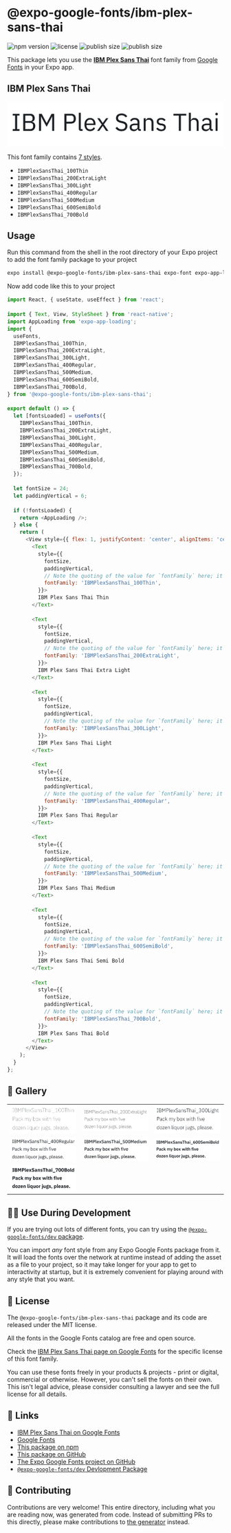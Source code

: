 # @expo-google-fonts/ibm-plex-sans-thai

![npm version](https://flat.badgen.net/npm/v/@expo-google-fonts/ibm-plex-sans-thai)
![license](https://flat.badgen.net/github/license/expo/google-fonts)
![publish size](https://flat.badgen.net/packagephobia/install/@expo-google-fonts/ibm-plex-sans-thai)
![publish size](https://flat.badgen.net/packagephobia/publish/@expo-google-fonts/ibm-plex-sans-thai)

This package lets you use the [**IBM Plex Sans Thai**](https://fonts.google.com/specimen/IBM+Plex+Sans+Thai) font family from [Google Fonts](https://fonts.google.com/) in your Expo app.

## IBM Plex Sans Thai

![IBM Plex Sans Thai](./font-family.png)

This font family contains [7 styles](#-gallery).

- `IBMPlexSansThai_100Thin`
- `IBMPlexSansThai_200ExtraLight`
- `IBMPlexSansThai_300Light`
- `IBMPlexSansThai_400Regular`
- `IBMPlexSansThai_500Medium`
- `IBMPlexSansThai_600SemiBold`
- `IBMPlexSansThai_700Bold`

## Usage

Run this command from the shell in the root directory of your Expo project to add the font family package to your project
```sh
expo install @expo-google-fonts/ibm-plex-sans-thai expo-font expo-app-loading
```

Now add code like this to your project
```js
import React, { useState, useEffect } from 'react';

import { Text, View, StyleSheet } from 'react-native';
import AppLoading from 'expo-app-loading';
import {
  useFonts,
  IBMPlexSansThai_100Thin,
  IBMPlexSansThai_200ExtraLight,
  IBMPlexSansThai_300Light,
  IBMPlexSansThai_400Regular,
  IBMPlexSansThai_500Medium,
  IBMPlexSansThai_600SemiBold,
  IBMPlexSansThai_700Bold,
} from '@expo-google-fonts/ibm-plex-sans-thai';

export default () => {
  let [fontsLoaded] = useFonts({
    IBMPlexSansThai_100Thin,
    IBMPlexSansThai_200ExtraLight,
    IBMPlexSansThai_300Light,
    IBMPlexSansThai_400Regular,
    IBMPlexSansThai_500Medium,
    IBMPlexSansThai_600SemiBold,
    IBMPlexSansThai_700Bold,
  });

  let fontSize = 24;
  let paddingVertical = 6;

  if (!fontsLoaded) {
    return <AppLoading />;
  } else {
    return (
      <View style={{ flex: 1, justifyContent: 'center', alignItems: 'center' }}>
        <Text
          style={{
            fontSize,
            paddingVertical,
            // Note the quoting of the value for `fontFamily` here; it expects a string!
            fontFamily: 'IBMPlexSansThai_100Thin',
          }}>
          IBM Plex Sans Thai Thin
        </Text>

        <Text
          style={{
            fontSize,
            paddingVertical,
            // Note the quoting of the value for `fontFamily` here; it expects a string!
            fontFamily: 'IBMPlexSansThai_200ExtraLight',
          }}>
          IBM Plex Sans Thai Extra Light
        </Text>

        <Text
          style={{
            fontSize,
            paddingVertical,
            // Note the quoting of the value for `fontFamily` here; it expects a string!
            fontFamily: 'IBMPlexSansThai_300Light',
          }}>
          IBM Plex Sans Thai Light
        </Text>

        <Text
          style={{
            fontSize,
            paddingVertical,
            // Note the quoting of the value for `fontFamily` here; it expects a string!
            fontFamily: 'IBMPlexSansThai_400Regular',
          }}>
          IBM Plex Sans Thai Regular
        </Text>

        <Text
          style={{
            fontSize,
            paddingVertical,
            // Note the quoting of the value for `fontFamily` here; it expects a string!
            fontFamily: 'IBMPlexSansThai_500Medium',
          }}>
          IBM Plex Sans Thai Medium
        </Text>

        <Text
          style={{
            fontSize,
            paddingVertical,
            // Note the quoting of the value for `fontFamily` here; it expects a string!
            fontFamily: 'IBMPlexSansThai_600SemiBold',
          }}>
          IBM Plex Sans Thai Semi Bold
        </Text>

        <Text
          style={{
            fontSize,
            paddingVertical,
            // Note the quoting of the value for `fontFamily` here; it expects a string!
            fontFamily: 'IBMPlexSansThai_700Bold',
          }}>
          IBM Plex Sans Thai Bold
        </Text>
      </View>
    );
  }
};

```

## 🔡 Gallery


||||
|-|-|-|
|![IBMPlexSansThai_100Thin](./IBMPlexSansThai_100Thin.ttf.png)|![IBMPlexSansThai_200ExtraLight](./IBMPlexSansThai_200ExtraLight.ttf.png)|![IBMPlexSansThai_300Light](./IBMPlexSansThai_300Light.ttf.png)||
|![IBMPlexSansThai_400Regular](./IBMPlexSansThai_400Regular.ttf.png)|![IBMPlexSansThai_500Medium](./IBMPlexSansThai_500Medium.ttf.png)|![IBMPlexSansThai_600SemiBold](./IBMPlexSansThai_600SemiBold.ttf.png)||
|![IBMPlexSansThai_700Bold](./IBMPlexSansThai_700Bold.ttf.png)||||


## 👩‍💻 Use During Development

If you are trying out lots of different fonts, you can try using the [`@expo-google-fonts/dev` package](https://github.com/expo/google-fonts/tree/master/font-packages/dev#readme).

You can import *any* font style from any Expo Google Fonts package from it. It will load the fonts
over the network at runtime instead of adding the asset as a file to your project, so it may take longer
for your app to get to interactivity at startup, but it is extremely convenient
for playing around with any style that you want.

## 📖 License

The `@expo-google-fonts/ibm-plex-sans-thai` package and its code are released under the MIT license.

All the fonts in the Google Fonts catalog are free and open source.

Check the [IBM Plex Sans Thai page on Google Fonts](https://fonts.google.com/specimen/IBM+Plex+Sans+Thai) for the specific license of this font family.

You can use these fonts freely in your products & projects - print or digital, commercial or otherwise. However, you can't sell the fonts on their own. This isn't legal advice, please consider consulting a lawyer and see the full license for all details.

## 🔗 Links

- [IBM Plex Sans Thai on Google Fonts](https://fonts.google.com/specimen/IBM+Plex+Sans+Thai)
- [Google Fonts](https://fonts.google.com/)
- [This package on npm](https://www.npmjs.com/package/@expo-google-fonts/ibm-plex-sans-thai)
- [This package on GitHub](https://github.com/expo/google-fonts/tree/master/font-packages/ibm-plex-sans-thai)
- [The Expo Google Fonts project on GitHub](https://github.com/expo/google-fonts)
- [`@expo-google-fonts/dev` Devlopment Package](https://github.com/expo/google-fonts/tree/master/font-packages/dev)

## 🤝 Contributing

Contributions are very welcome! This entire directory, including what you are reading now, was generated from code. Instead of submitting PRs to this directly, please make contributions to [the generator](https://github.com/expo/google-fonts/tree/master/packages/generator) instead.
